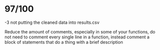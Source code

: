 **97/100**
==============

-3 not putting the cleaned data into results.csv

Reduce the amount of comments, especially in some of your functions, do not need to comment every single line in a function, instead comment a block of statements that do a thing with a brief description
